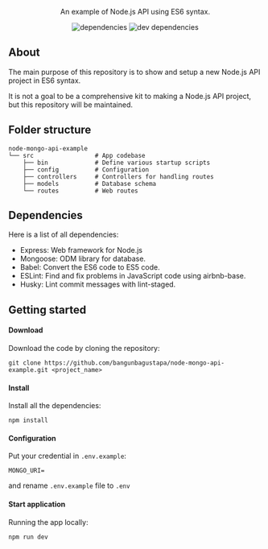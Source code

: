 <div align="center">

An example of Node.js API using ES6 syntax.

![dependencies](https://img.shields.io/david/bangunbagustapa/node-mongo-api-example?style=flat-square) ![dev dependencies](https://img.shields.io/david/dev/bangunbagustapa/node-mongo-api-example?style=flat-square)

</div>

## About

The main purpose of this repository is to show and setup a new Node.js API project in ES6 syntax.

It is not a goal to be a comprehensive kit to making a Node.js API project, but this repository will be maintained.

## Folder structure

```
node-mongo-api-example
└── src                 # App codebase
    ├── bin             # Define various startup scripts
    ├── config          # Configuration
    ├── controllers     # Controllers for handling routes
    ├── models          # Database schema
    └── routes          # Web routes
```

## Dependencies

Here is a list of all dependencies:

- Express: Web framework for Node.js
- Mongoose: ODM library for database.
- Babel: Convert the ES6 code to ES5 code.
- ESLint: Find and fix problems in JavaScript code using airbnb-base.
- Husky: Lint commit messages with lint-staged.

## Getting started

#### Download

Download the code by cloning the repository:

```
git clone https://github.com/bangunbagustapa/node-mongo-api-example.git <project_name>
```

#### Install

Install all the dependencies:

```
npm install
```

#### Configuration

Put your credential in `.env.example`:

```
MONGO_URI=
```

and rename `.env.example` file to `.env`

#### Start application

Running the app locally:

```
npm run dev
```